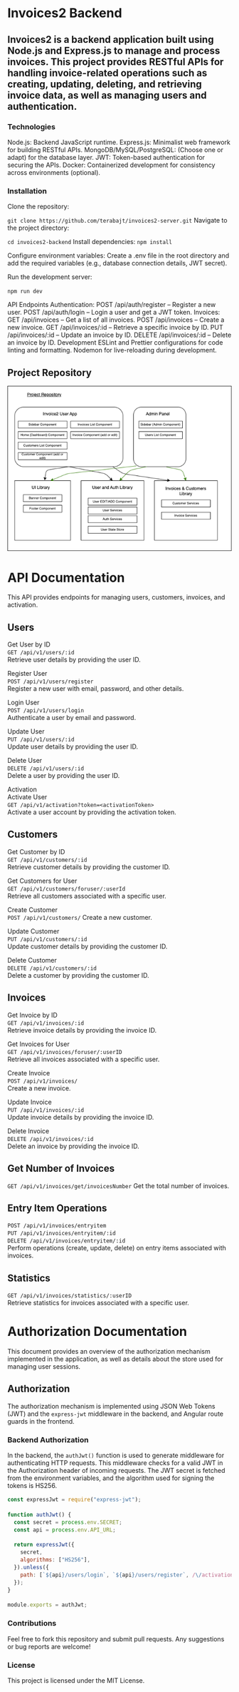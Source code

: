 # Invoices2 Backend

## Invoices2 is a backend application built using Node.js and Express.js to manage and process invoices. This project provides RESTful APIs for handling invoice-related operations such as creating, updating, deleting, and retrieving invoice data, as well as managing users and authentication.

### Technologies

Node.js: Backend JavaScript runtime.
Express.js: Minimalist web framework for building RESTful APIs.
MongoDB/MySQL/PostgreSQL: (Choose one or adapt) for the database layer.
JWT: Token-based authentication for securing the APIs.
Docker: Containerized development for consistency across environments (optional).

### Installation

Clone the repository:

`git clone https://github.com/terabajt/invoices2-server.git`
Navigate to the project directory:

`cd invoices2-backend`
Install dependencies:
`npm install`

Configure environment variables: Create a .env file in the root directory and add the required variables (e.g., database connection details, JWT secret).

Run the development server:

`npm run dev`

API Endpoints
Authentication:
POST /api/auth/register – Register a new user.
POST /api/auth/login – Login a user and get a JWT token.
Invoices:
GET /api/invoices – Get a list of all invoices.
POST /api/invoices – Create a new invoice.
GET /api/invoices/:id – Retrieve a specific invoice by ID.
PUT /api/invoices/:id – Update an invoice by ID.
DELETE /api/invoices/:id – Delete an invoice by ID.
Development
ESLint and Prettier configurations for code linting and formatting.
Nodemon for live-reloading during development.

## Project Repository

![Repository schema](https://github.com/terabajt/invoices2/blob/main/ProjectRepository.png)

# API Documentation

This API provides endpoints for managing users, customers, invoices, and activation.<br />

## Users <br />

Get User by ID <br />
`GET /api/v1/users/:id`<br />
Retrieve user details by providing the user ID.<br />

Register User<br />
`POST /api/v1/users/register`<br />
Register a new user with email, password, and other details.<br />

Login User<br />
`POST /api/v1/users/login`<br />
Authenticate a user by email and password.<br />

Update User<br />
`PUT /api/v1/users/:id`<br />
Update user details by providing the user ID.<br />

Delete User<br />
`DELETE /api/v1/users/:id`<br />
Delete a user by providing the user ID.<br />

Activation<br />
Activate User<br />
`GET /api/v1/activation?token=<activationToken>`<br />
Activate a user account by providing the activation token.<br />

## Customers

Get Customer by ID<br />
`GET /api/v1/customers/:id`<br />
Retrieve customer details by providing the customer ID.<br />

Get Customers for User<br />
`GET /api/v1/customers/foruser/:userId`<br />
Retrieve all customers associated with a specific user.<br />

Create Customer<br />
`POST /api/v1/customers/`
Create a new customer.<br />

Update Customer<br />
`PUT /api/v1/customers/:id`<br />
Update customer details by providing the customer ID.<br />

Delete Customer<br />
`DELETE /api/v1/customers/:id`<br />
Delete a customer by providing the customer ID.<br />

## Invoices

Get Invoice by ID<br />
`GET /api/v1/invoices/:id`<br />
Retrieve invoice details by providing the invoice ID.<br />

Get Invoices for User<br />
`GET /api/v1/invoices/foruser/:userID`<br />
Retrieve all invoices associated with a specific user.<br />

Create Invoice<br />
`POST /api/v1/invoices/`<br />
Create a new invoice.<br />

Update Invoice<br />
`PUT /api/v1/invoices/:id`<br />
Update invoice details by providing the invoice ID.<br />

Delete Invoice<br />
`DELETE /api/v1/invoices/:id`<br />
Delete an invoice by providing the invoice ID.<br />

## Get Number of Invoices<br />

`GET /api/v1/invoices/get/invoicesNumber`
Get the total number of invoices.<br />

## Entry Item Operations<br />

`POST /api/v1/invoices/entryitem`<br />
`PUT /api/v1/invoices/entryitem/:id`<br />
`DELETE /api/v1/invoices/entryitem/:id`<br />
Perform operations (create, update, delete) on entry items associated with invoices.<br />

## Statistics<br />

`GET /api/v1/invoices/statistics/:userID`<br />
Retrieve statistics for invoices associated with a specific user.<br />

# Authorization Documentation

This document provides an overview of the authorization mechanism implemented in the application, as well as details about the store used for managing user sessions.

## Authorization

The authorization mechanism is implemented using JSON Web Tokens (JWT) and the `express-jwt` middleware in the backend, and Angular route guards in the frontend.

### Backend Authorization

In the backend, the `authJwt()` function is used to generate middleware for authenticating HTTP requests. This middleware checks for a valid JWT in the Authorization header of incoming requests. The JWT secret is fetched from the environment variables, and the algorithm used for signing the tokens is HS256.

```javascript
const expressJwt = require("express-jwt");

function authJwt() {
  const secret = process.env.SECRET;
  const api = process.env.API_URL;

  return expressJwt({
    secret,
    algorithms: ["HS256"],
  }).unless({
    path: [`${api}/users/login`, `${api}/users/register`, /\/activation\/*/],
  });
}

module.exports = authJwt;
```

### Contributions

Feel free to fork this repository and submit pull requests. Any suggestions or bug reports are welcome!

### License

This project is licensed under the MIT License.
